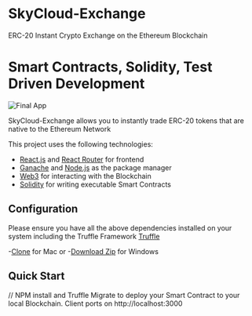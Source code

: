 # SkyCloud-Exchange
ERC-20 Instant Crypto Exchange on the Ethereum Blockchain 
# Smart Contracts, Solidity, Test Driven Development

![Final App](https://github.com/derekwebdevcom/SkyCloud-Exchange/blob/master/sky.gif)

SkyCloud-Exchange allows you to instantly trade ERC-20 tokens that are native to the Ethereum Network 

This project uses the following technologies:

- [React.js](https://reactjs.org) and [React Router](https://reacttraining.com/react-router/) for frontend
- [Ganache](https://www.trufflesuite.com/ganache) and [Node.js](https://nodejs.org/en/) as the package manager
- [Web3](https://web3js.readthedocs.io/en/v1.2.11/) for interacting with the Blockchain
- [Solidity](https://solidity.readthedocs.io/en/v0.7.0/) for writing executable Smart Contracts


## Configuration

Please ensure you have all the above dependencies installed on your system including the Truffle Framework [Truffle](https://www.trufflesuite.com/)


-[Clone](https://github.com/derekwebdevcom/WhitakerandYates.git) for Mac or
-[Download Zip](https://github.com/derekwebdevcom/WhitakerandYates/archive/master.zip) for Windows

## Quick Start

// NPM install and Truffle Migrate to deploy your Smart Contract to your local Blockchain. Client ports on
 http://localhost:3000
